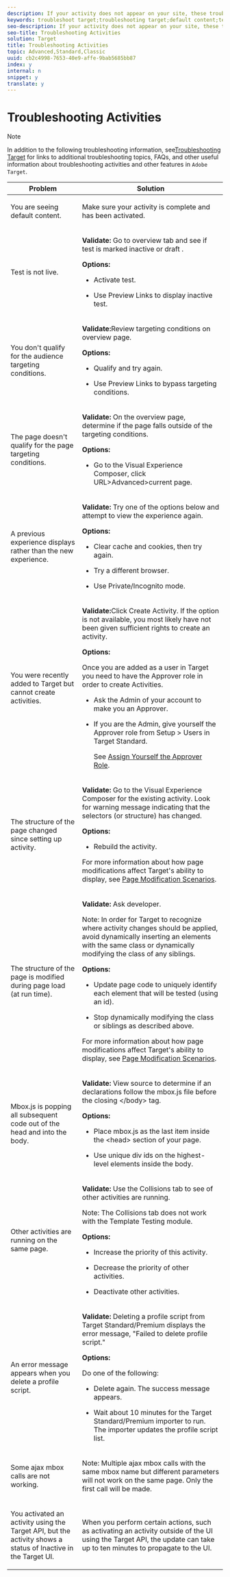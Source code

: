 ```yaml
---
description: If your activity does not appear on your site, these troubleshooting suggestions should help you find your solution.
keywords: troubleshoot target;troubleshooting target;default content;test not live;activity not live;targeting not working;previous experience displays;cannot create activities;can't create activities;create activities;page structure changed;page structure modified;error message;error delete profile script;ajax not working
seo-description: If your activity does not appear on your site, these troubleshooting suggestions should help you find your solution.
seo-title: Troubleshooting Activities
solution: Target
title: Troubleshooting Activities
topic: Advanced,Standard,Classic
uuid: cb2c4998-7653-40e9-affe-9bab5685bb87
index: y
internal: n
snippet: y
translate: y
---
```


# Troubleshooting Activities


>[!NOTE]
>
>In addition to the following troubleshooting information, see[Troubleshooting Target](r_troubleshooting_target.md#reference_A9DB82675D044BD8861F6752A4EE6839) for links to additional troubleshooting topics, FAQs, and other useful information about troubleshooting activities and other features in `Adobe Target`. 




<table id="table_E64C8310F6C24FBFAFC91BA89EA1F335"> 
 <thead> 
  <tr> 
   <th colname="col1" class="entry">Problem</th> 
   <th colname="col2" class="entry">Solution</th> 
  </tr> 
 </thead>
 <tbody> 
  <tr> 
   <td colname="col1"> <p>You are seeing default content.</p> </td> 
   <td colname="col2"> <p>Make sure your activity is complete and has been activated.</p> </td> 
  </tr> 
  <tr> 
   <td colname="col1"> <p>Test is not live.</p> </td> 
   <td colname="col2"> <p> <b>Validate:</b> Go to overview tab and see if test is marked inactive or draft . </p> <p> <b>Options:</b> </p> <p> 
     <ul id="ul_EA9C04EF47CC409AA9C6C5A451025E48"> 
      <li id="li_268F3ED02948417D9CF1DE9F17AFC774"> <p>Activate test.</p> </li> 
      <li id="li_E60A753780E84578B9D3E5A7A5877386">Use Preview Links to display inactive test.</li> 
     </ul> </p> </td> 
  </tr> 
  <tr> 
   <td colname="col1"> <p>You don't qualify for the audience targeting conditions.</p> </td> 
   <td colname="col2"> <p> <b>Validate:</b>Review targeting conditions on overview page. </p> <p><b>Options:</b> </p> <p> 
     <ul id="ul_485E1B9FBC204CD980A9F2D94161DD35"> 
      <li id="li_2C5FF5B606C5443DAF4A73D6FA616CD4"> <p>Qualify and try again.</p> </li> 
      <li id="li_8A922A1CFA5A4797BEBFCE96F8686505"> <p>Use Preview Links to bypass targeting conditions.</p> </li> 
     </ul> </p> </td> 
  </tr> 
  <tr> 
   <td colname="col1"> <p>The page doesn't qualify for the page targeting conditions.</p> </td> 
   <td colname="col2"> <p> <b>Validate:</b> On the overview page, determine if the page falls outside of the targeting conditions. </p> <p><b>Options:</b> </p> <p> 
     <ul id="ul_7C4C60AA9CB54E80B6F0F265D7FE84D1"> 
      <li id="li_9FE8EAD4C6CF48C39568E5EB877CD0E5"> <p> Go to the Visual Experience Composer, click <span class="uicontrol">URL</span>&gt;<span class="uicontrol">Advanced</span>&gt;current page. </p> </li> 
     </ul> </p> </td> 
  </tr> 
  <tr> 
   <td colname="col1"> <p>A previous experience displays rather than the new experience.</p> </td> 
   <td colname="col2"> <p> <b>Validate:</b> Try one of the options below and attempt to view the experience again. </p> <p> <b>Options:</b> </p> <p> 
     <ul id="ul_45DD212D70C74BD5B35E1975B1B2CA80"> 
      <li id="li_3C632D33F1BA49959B198DDFA006B82D"> <p>Clear cache and cookies, then try again.</p> </li> 
      <li id="li_F9DF0CB86DCC40BF9FD5F2D4C04F3747"> <p>Try a different browser.</p> </li> 
      <li id="li_FAFEC7C332154447A80CDA9784E70655"> <p>Use Private/Incognito mode.</p> </li> 
     </ul> </p> </td> 
  </tr> 
  <tr> 
   <td colname="col1"> <p>You were recently added to Target but cannot create activities.</p> </td> 
   <td colname="col2"> <p> <b>Validate:</b>Click <span class="uicontrol">Create Activity</span>. If the option is not available, you most likely have not been given sufficient rights to create an activity. </p> <p> <b>Options:</b> </p> <p>Once you are added as a user in Target you need to have the Approver role in order to create Activities.</p> <p> 
     <ul id="ul_817DD00057774B06827A6451A2B46BE0"> 
      <li id="li_2E7A1D33C2CF4BEA8782C2AD78F4874E"> <p>Ask the Admin of your account to make you an Approver.</p> </li> 
      <li id="li_A3BABEB70AA1419C8B709F8FDB3BDBA8"> <p>If you are the Admin, give yourself the Approver role from <span class="uicontrol">Setup</span> &gt; <span class="uicontrol">Users</span> in Target Standard. </p> <p> See <a href="../ov/t_approver.xml#task_15CAA437A71444E2932B333D5E66A3C7" format="dita" scope="local">Assign Yourself the Approver Role</a>. </p> </li> 
     </ul> </p> </td> 
  </tr> 
  <tr> 
   <td colname="col1"> <p>The structure of the page changed since setting up activity.</p> </td> 
   <td colname="col2"> <p> <b>Validate:</b> Go to the Visual Experience Composer for the existing activity. Look for warning message indicating that the selectors (or structure) has changed. </p> <p> <b>Options:</b> </p> <p> 
     <ul id="ul_8CACB4017E0048D88A21433785827B6A"> 
      <li id="li_E7AF83ABC5FE4759AB77ECA4AA71D3EB"> <p>Rebuild the activity.</p> </li> 
     </ul> </p> <p>For more information about how page modifications affect Target's ability to display, see <a href="c_vec_scenarios.xml#concept_A458A95F65B4401588016683FB1694DB" format="dita" scope="local">Page Modification Scenarios</a>. </p> </td> 
  </tr> 
  <tr> 
   <td colname="col1"> <p>The structure of the page is modified during page load (at run time).</p> </td> 
   <td colname="col2"> <p> <b>Validate:</b> Ask developer. </p> <p> <p>Note: In order for Target to recognize where activity changes should be applied, avoid dynamically inserting an elements with the same class or dynamically modifying the class of any siblings.</p> </p> <p> <b>Options:</b> </p> <p> 
     <ul id="ul_8C2E2601DA6B4E4CA388EF0D9C748759"> 
      <li id="li_9E970E0E9B1847C7AD030CB67C032AF7"> <p> Update page code to uniquely identify each element that will be tested (using an <span class="codeph">id</span>). </p> </li> 
      <li id="li_2523B1A8518E45F2B4130ED52DE7A0CF"> <p>Stop dynamically modifying the class or siblings as described above.</p> </li> 
     </ul> </p> <p>For more information about how page modifications affect Target's ability to display, see <a href="c_vec_scenarios.xml#concept_A458A95F65B4401588016683FB1694DB" format="dita" scope="local">Page Modification Scenarios</a>. </p> </td> 
  </tr> 
  <tr> 
   <td colname="col1"> <p><span class="filepath">Mbox.js</span> is popping all subsequent code out of the head and into the body. </p> </td> 
   <td colname="col2"> <p> <b>Validate:</b> View source to determine if an declarations follow the <span class="filepath">mbox.js</span> file before the closing <span class="codeph">&lt;/body&gt;</span> tag. </p> <p> <b>Options:</b> </p> <p> 
     <ul id="ul_55305F2ADE094588AC41D338F498377B"> 
      <li id="li_5FCC7F1DE19A4361A244A096AD63827D"> <p> Place <span class="filepath">mbox.js</span> as the last item inside the <span class="codeph">&lt;head&gt;</span> section of your page. </p> </li> 
      <li id="li_6EB754FFC45B48D397AFBDACF587728B"> <p> Use unique <span class="codeph">div id</span>s on the highest-level elements inside the body. </p> </li> 
     </ul> </p> </td> 
  </tr> 
  <tr> 
   <td colname="col1"> <p>Other activities are running on the same page.</p> </td> 
   <td colname="col2"> <p> <b>Validate:</b> Use the Collisions tab to see of other activities are running. </p> <p> <p>Note: The Collisions tab does not work with the Template Testing module.</p> </p> <p> <b>Options:</b> </p> <p> 
     <ul id="ul_CE71A5DF47294F828AD4184E64903B71"> 
      <li id="li_FDD33A6EC6904DC899094102D7AAC9AA"> <p>Increase the priority of this activity.</p> </li> 
      <li id="li_8EFAE4F34AD949DD92BFB27DDFDF8BA5"> <p>Decrease the priority of other activities.</p> </li> 
      <li id="li_4133739AC11C458AA33C3927665D3983"> <p>Deactivate other activities.</p> </li> 
     </ul> </p> </td> 
  </tr> 
  <tr> 
   <td colname="col1"> <p>An error message appears when you delete a profile script.</p> </td> 
   <td colname="col2"> <p> <b>Validate:</b> Deleting a profile script from Target Standard/Premium displays the error message, "Failed to delete profile script." </p> <p> <b>Options:</b> </p> <p>Do one of the following:</p> <p> 
     <ul id="ul_11DE7952A83C4881A0A15A1F1A1655C7"> 
      <li id="li_06EBBB9B5F7944E6B2F05A563EEB0D3F"> <p>Delete again. The success message appears.</p> </li> 
      <li id="li_D20987979535440FB110185838B06AF4"> <p>Wait about 10 minutes for the Target Standard/Premium importer to run. The importer updates the profile script list.</p> </li> 
     </ul> </p> </td> 
  </tr> 
  <tr> 
   <td colname="col1"> <p>Some ajax mbox calls are not working.</p> </td> 
   <td colname="col2"> <p> <p>Note: Multiple ajax mbox calls with the same mbox name but different parameters will not work on the same page. Only the first call will be made.</p> </p> </td> 
  </tr> 
  <tr> 
   <td colname="col1"> <p>You activated an activity using the Target API, but the activity shows a status of Inactive in the Target UI.</p> </td> 
   <td colname="col2"> <p>When you perform certain actions, such as activating an activity outside of the UI using the Target API, the update can take up to ten minutes to propagate to the UI.</p> </td> 
  </tr> 
 </tbody> 
</table>


